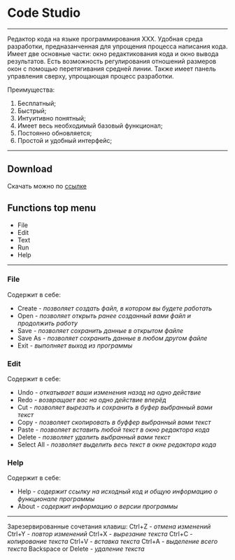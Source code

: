# Code Studio
---
Редактор кода на языке программирования XXX. Удобная среда разработки, предназанченная для упрощения процесса написания кода. Имеет две основные части: окно редактикования кода и окно вывода результатов.
Есть возможность регулирования отношений размеров окон с помощью перетягивания средней линии. Также имеет панель управления сверху, упрощающая процесс разработки.

Преимущества:
1. Бесплатный;
2. Быстрый;
3. Интуитивно понятный;
4. Имеет весь необходимый базовый функционал;
5. Постоянно обновляется;
6. Простой и удобный интерфейс;
---
## Download
Скачать можно по [ссылке](https://drive.google.com/file/d/1plmr1Vktk5CQ7X3_7riK_04AduyUacTP/view?usp=sharing "Ссылка на скачивание")

## Functions top menu
- File
- Edit
- Text
- Run
- Help
---
### File
Содержит в себе:
- Create - *позволяет создать файл, в котором вы будете работать*
- Open - *позволяет открыть ранее созданный вами файл и продолжить работу*
- Save - *позволяет сохранить данные в открытом файле*
- Save As - *позволяет сохранить данные в любом другом файле*
- Exit - *выполняет выход из программы*
### Edit
Содержит в себе:
- Undo - *откатывает ваши изменения назад на одно действие*
- Redo - *возвращает вас на одно действие вперёд*
- Cut - *позволяет вырезать и сохранить в буфер выбранный вами текст*
- Copy - *позволяет скопировать в буффер выбранный вами текст*
- Paste - *позволяет вставить любой текст в окно редактора кода*
- Delete - *позволяет удалить выбранный вами текст*
- Select All - *позволяет выделить весь текст в окне редактора кода*
### Help
Содержит в себе:
- Help - *содержит ссылку на исходный код и общую информацию о функционале программы*
- About - *содержит информацию о версии программы*
---
Зарезервированные сочетания клавиш:
Ctrl+Z - *отмена изменений*
Ctrl+Y - *повтор изменений*
Ctrl+X - *вырезание текста*
Ctrl+C - *копирование текста*
Ctrl+V - *вставка текста*
Ctrl+A - *выделение всего текста*
Backspace or Delete - *удаление текста*
